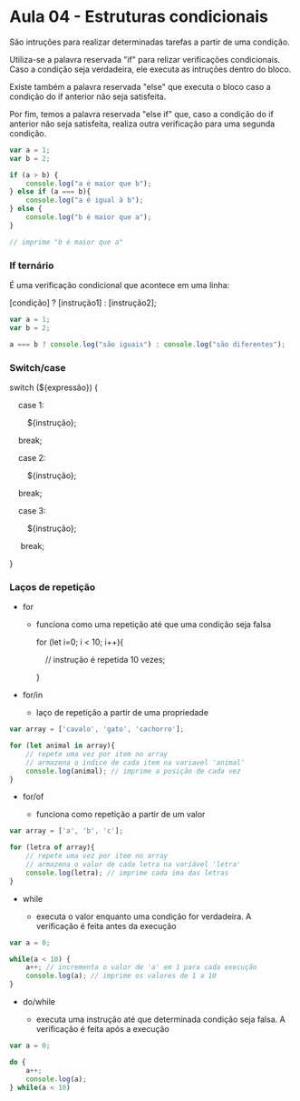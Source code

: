# Aula 04 - Estruturas condicionais

São intruções para realizar determinadas tarefas a partir de uma condição.

Utiliza-se a palavra reservada "if" para relizar verificações condicionais. Caso a condição seja verdadeira, ele executa as intruções dentro do bloco. 

Existe também a palavra reservada "else" que executa o bloco caso a condição do if anterior não seja satisfeita. 

Por fim, temos a palavra reservada "else if" que, caso a condição do if anterior não seja satisfeita, realiza outra verificação para uma segunda condição.

```javascript
var a = 1;
var b = 2;

if (a > b) {
    console.log("a é maior que b");
} else if (a === b){
    console.log("a é igual à b");
} else {
    console.log("b é maior que a");
}

// imprime "b é maior que a"
```

### If ternário

É uma verificação condicional que acontece em uma linha:

[condição] ? [instrução1] : [instrução2];

```javascript
var a = 1;
var b = 2;

a === b ? console.log("são iguais") : console.log("são diferentes");
```

### Switch/case

switch (${expressão}) {

    case 1:

        ${instrução};

    break;

    case 2:

        ${instrução};

    break;

    case 3:

        ${instrução};

     break;

}

### Laços de repetição

- for
  
  - funciona como uma repetição até que uma condição seja falsa
    
    for (let i=0; i < 10; i++){
    
        // instrução é repetida 10 vezes;
    
    }

- for/in
  
  - laço de repetição a partir de uma propriedade

```js
var array = ['cavalo', 'gato', 'cachorro'];

for (let animal in array){
    // repete uma vez por item no array
    // armazena o índice de cada item na variavel 'animal'
    console.log(animal); // imprime a posição de cada vez
}
```

- for/of
  
  - funciona como repetição a partir de um valor

```js
var array = ['a', 'b', 'c'];

for (letra of array){
    // repete uma vez por item no array
    // armazena o valor de cada letra na variável 'letra'
    console.log(letra); // imprime cada ima das letras
}
```

- while 
  
  - executa o valor enquanto uma condição for verdadeira. A verificação é feita antes da execução

```javascript
var a = 0;

while(a < 10) {
    a++; // incrementa o valor de 'a' em 1 para cada execução
    console.log(a); // imprime os valores de 1 a 10
}
```

- do/while
  
  - executa uma instrução até que determinada condição seja falsa. A verificação é feita após a execução

```js
var a = 0;

do {
    a++;
    console.log(a);
} while(a < 10)
```
